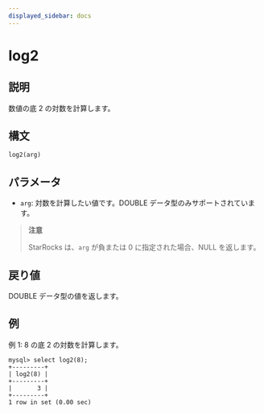 ```yaml
---
displayed_sidebar: docs
---
```


# log2

## 説明

数値の底 2 の対数を計算します。

## 構文

```SQL
log2(arg)
```

## パラメータ

- `arg`: 対数を計算したい値です。DOUBLE データ型のみサポートされています。

> **注意**
>
> StarRocks は、`arg` が負または 0 に指定された場合、NULL を返します。

## 戻り値

DOUBLE データ型の値を返します。

## 例

例 1: 8 の底 2 の対数を計算します。

```Plain
mysql> select log2(8);
+---------+
| log2(8) |
+---------+
|       3 |
+---------+
1 row in set (0.00 sec)
```